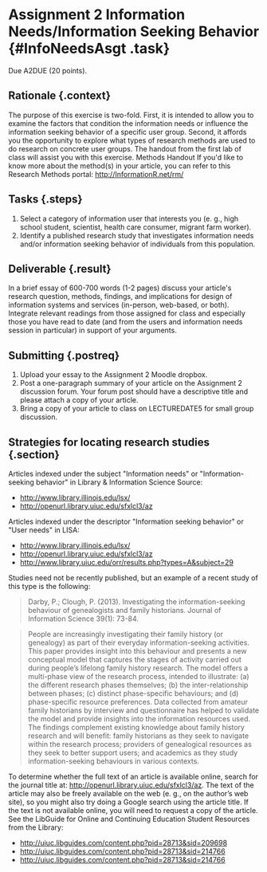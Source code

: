 
# Assignment 2 Information Needs/Information Seeking Behavior {#InfoNeedsAsgt .task}

Due A2DUE (20 points).

## Rationale {.context}

The purpose of this exercise is two-fold. First, it is intended to
allow you to examine the factors that condition the information needs
or influence the information seeking behavior of a specific user
group. Second, it affords you the opportunity to explore what types of
research methods are used to do research on concrete user groups. The
handout from the first lab of class will assist you with this
exercise. Methods Handout If you'd like to know more about the
method(s) in your article, you can refer to this Research Methods
portal: <http://InformationR.net/rm/>

## Tasks {.steps}

1. Select a category of information user that interests you (e. g., high
   school student, scientist, health care consumer, migrant farm worker).
2. Identify a published research study that investigates information
   needs and/or information seeking behavior of individuals from this
   population.

## Deliverable {.result}

In a brief essay of 600-700 words (1-2 pages) discuss your article's
research question, methods, findings, and implications for design of
information systems and services (in-person, web-based, or
both). Integrate relevant readings from those assigned for class and
especially those you have read to date (and from the users and information needs
session in particular) in support of your arguments.

## Submitting {.postreq}

1. Upload your essay to the Assignment 2 Moodle dropbox.
2. Post a one-paragraph summary of your article on the Assignment 2
   discussion forum. Your forum post should have a descriptive title and please attach a copy of your article.
3. Bring a copy of your article to class on LECTUREDATE5 for small group discussion.

## Strategies for locating research studies {.section}

Articles indexed under the subject "Information needs" or
"Information-seeking behavior" in Library & Information Science Source:

- <http://www.library.illinois.edu/lsx/>
- <http://openurl.library.uiuc.edu/sfxlcl3/az>

Articles indexed under the descriptor "Information seeking behavior"
or "User needs" in LISA:

- <http://www.library.illinois.edu/lsx/>
- <http://openurl.library.uiuc.edu/sfxlcl3/az>
- <http://www.library.uiuc.edu/orr/results.php?types=A&subject=29>

Studies need not be recently published, but an example of a recent
study of this type is the following:

>Darby, P.; Clough, P. (2013). Investigating the information-seeking
>behaviour of genealogists and family historians.  Journal of
>Information Science 39(1): 73-84.

>People are increasingly investigating their family history (or
>genealogy) as part of their everyday information-seeking
>activities. This paper provides insight into this behaviour and
>presents a new conceptual model that captures the stages of activity
>carried out during people’s lifelong family history research. The
>model offers a multi-phase view of the research process, intended to
>illustrate: (a) the different research phases themselves; (b) the
>inter-relationship between phases; (c) distinct phase-specific
>behaviours; and (d) phase-specific resource preferences. Data
>collected from amateur family historians by interview and
>questionnaire has helped to validate the model and provide insights
>into the information resources used. The findings complement existing
>knowledge about family history research and will benefit: family
>historians as they seek to navigate within the research process;
>providers of genealogical resources as they seek to better support
>users; and academics as they study information-seeking behaviours in
>various contexts.

To determine whether the full text of an article is available online,
search for the journal title
at: <http://openurl.library.uiuc.edu/sfxlcl3/az>. The text of the article
may also be freely available on the web (e. g., on the author’s web
site), so you might also try doing a Google search using the article
title.  If the text is not available online, you will need to request
a copy of the article. See the LibGuide for Online and Continuing
Education Student Resources from the Library:

- <http://uiuc.libguides.com/content.php?pid=28713&sid=209698>
- <http://uiuc.libguides.com/content.php?pid=28713&sid=214766>
- <http://uiuc.libguides.com/content.php?pid=28713&sid=214766>

